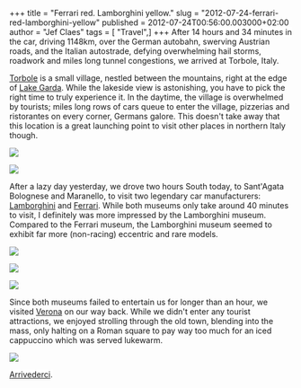 +++
title = "Ferrari red. Lamborghini yellow."
slug = "2012-07-24-ferrari-red-lamborghini-yellow"
published = 2012-07-24T00:56:00.003000+02:00
author = "Jef Claes"
tags = [ "Travel",]
+++
<span style="background-color: white;">After 14 hours and 34 minutes in
the car, driving 1148km, over the German autobahn, swerving Austrian
roads, and the Italian autostrade, defying overwhelming hail storms,
roadwork and miles long tunnel congestions, we arrived at Torbole,
Italy.</span>

  

[Torbole](http://en.wikipedia.org/wiki/Nago-Torbole) is a small village,
nestled between the mountains, right at the edge of [Lake
Garda](http://en.wikipedia.org/wiki/Lake_Garda). While the lakeside view
is astonishing, you have to pick the right time to truly experience it.
In the daytime, the village is overwhelmed by tourists; miles long rows
of cars queue to enter the village, pizzerias and ristorantes on every
corner, Germans galore. This doesn't take away that this location is a
great launching point to visit other places in northern Italy though.  
  
[![](../images/thumbnails/2012-07-24-ferrari-red-lamborghini-yellow-Garda_0002.jpg)](../images/2012-07-24-ferrari-red-lamborghini-yellow-Garda_0002.jpg)  
  
[![](../images/thumbnails/2012-07-24-ferrari-red-lamborghini-yellow-Garda_0010.jpg)](../images/2012-07-24-ferrari-red-lamborghini-yellow-Garda_0010.jpg)  
  
After a lazy day yesterday, we drove two hours South today, to
Sant'Agata Bolognese and Maranello, to visit two legendary car
manufacturers:
[Lamborghini](http://www.lamborghini.com/en/heritage/museum/overview/)
and [Ferrari](http://museo.ferrari.com/). While both museums only take
around 40 minutes to visit, I definitely was more impressed by the
Lamborghini museum. Compared to the Ferrari museum, the Lamborghini
museum seemed to exhibit far more (non-racing) eccentric and rare
models.  
  
[![](../images/thumbnails/2012-07-24-ferrari-red-lamborghini-yellow-Garda_0065.jpg)](../images/2012-07-24-ferrari-red-lamborghini-yellow-Garda_0065.jpg)  
  
[![](../images/thumbnails/2012-07-24-ferrari-red-lamborghini-yellow-Garda_0083.jpg)](../images/2012-07-24-ferrari-red-lamborghini-yellow-Garda_0083.jpg)  
  

[![](../images/thumbnails/2012-07-24-ferrari-red-lamborghini-yellow-Garda_0145.jpg)](../images/2012-07-24-ferrari-red-lamborghini-yellow-Garda_0145.jpg)

  

Since both museums failed to entertain us for longer than an hour, we
visited [Verona](http://en.wikipedia.org/wiki/Verona) on our way back.
While we didn't enter any tourist attractions, we enjoyed strolling
through the old town, blending into the mass, only halting on a Roman
square to pay way too much for an iced cappuccino which was served
lukewarm.  
  

[![](../images/thumbnails/2012-07-24-ferrari-red-lamborghini-yellow-Garda_0171.jpg)](../images/2012-07-24-ferrari-red-lamborghini-yellow-Garda_0171.jpg)  

<span
style="background-color: white;">[Arrivederci](http://www.youtube.com/watch?v=4aXIFFaWNjM).</span>
